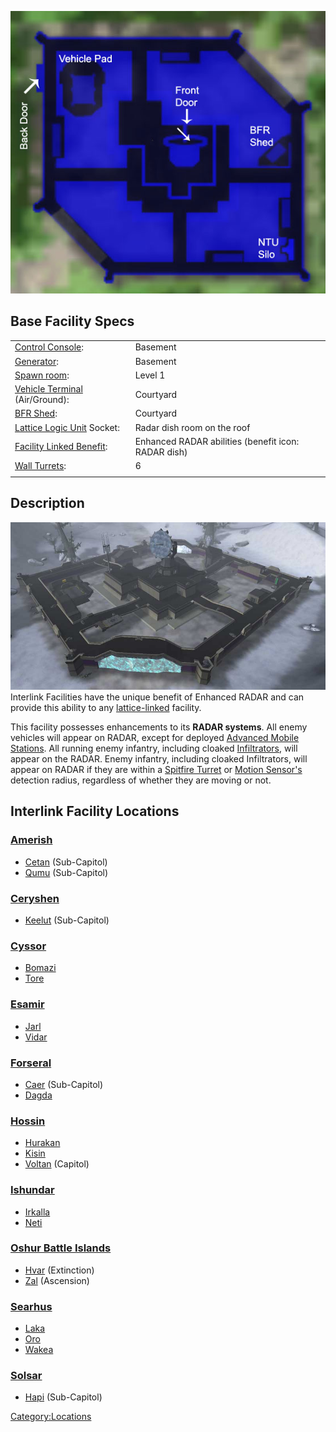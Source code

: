 ![](images/Interlink_Layout.jpg "Interlink_Layout.jpg")

## Base Facility Specs

|                                                                   |                                                     |
| ----------------------------------------------------------------- | --------------------------------------------------- |
| [Control Console](Control_Console.md "wikilink"):                 | Basement                                            |
| [Generator](Generator.md "wikilink"):                             | Basement                                            |
| [Spawn room](Respawn_room.md "wikilink"):                         | Level 1                                             |
| [Vehicle Terminal](Vehicle_Terminal.md "wikilink") (Air/Ground):  | Courtyard                                           |
| [BFR Shed](BFR_Shed.md "wikilink"):                               | Courtyard                                           |
| [Lattice Logic Unit](LLU.md "wikilink") Socket:                   | Radar dish room on the roof                         |
| [Facility Linked Benefit](Facility_Linked_Benefit.md "wikilink"): | Enhanced RADAR abilities (benefit icon: RADAR dish) |
| [Wall Turrets](Phalanx.md "wikilink"):                            | 6                                                   |
|                                                                   |                                                     |

## Description

![](images/Interlink.jpg "fig:Interlink.jpg") Interlink Facilities have the
unique benefit of Enhanced RADAR and can provide this ability to any
[lattice-linked](Facility_Linked_Benefit.md "wikilink") facility.

This facility possesses enhancements to its **RADAR systems**. All enemy
vehicles will appear on RADAR, except for deployed [Advanced Mobile
Stations](Advanced_Mobile_Station.md "wikilink"). All running enemy
infantry, including cloaked
[Infiltrators](Infiltration_Suit.md "wikilink"), will appear on the RADAR.
Enemy infantry, including cloaked Infiltrators, will appear on RADAR if
they are within a [Spitfire
Turret](Adaptive_Construction_Engine.md "wikilink") or [Motion
Sensor's](Adaptive_Construction_Engine.md "wikilink") detection radius,
regardless of whether they are moving or not.

## Interlink Facility Locations

### [Amerish](Amerish.md "wikilink")

- [Cetan](Cetan.md "wikilink") (Sub-Capitol)
- [Qumu](Qumu.md "wikilink") (Sub-Capitol)

### [Ceryshen](Ceryshen.md "wikilink")

- [Keelut](Keelut.md "wikilink") (Sub-Capitol)

### [Cyssor](Cyssor.md "wikilink")

- [Bomazi](Bomazi.md "wikilink")
- [Tore](Tore.md "wikilink")

### [Esamir](Esamir.md "wikilink")

- [Jarl](Jarl.md "wikilink")
- [Vidar](Vidar.md "wikilink")

### [Forseral](Forseral.md "wikilink")

- [Caer](Caer.md "wikilink") (Sub-Capitol)
- [Dagda](Dagda.md "wikilink")

### [Hossin](Hossin.md "wikilink")

- [Hurakan](Hurakan.md "wikilink")
- [Kisin](Kisin.md "wikilink")
- [Voltan](Voltan.md "wikilink") (Capitol)

### [Ishundar](Ishundar.md "wikilink")

- [Irkalla](Irkalla.md "wikilink")
- [Neti](Neti.md "wikilink")

### [Oshur Battle Islands](Oshur.md "wikilink")

- [Hvar](Hvar.md "wikilink") (Extinction)
- [Zal](Zal.md "wikilink") (Ascension)

### [Searhus](Searhus.md "wikilink")

- [Laka](Laka.md "wikilink")
- [Oro](Oro.md "wikilink")
- [Wakea](Wakea.md "wikilink")

### [Solsar](Solsar.md "wikilink")

- [Hapi](Hapi.md "wikilink") (Sub-Capitol)

[Category:Locations](Category:Locations.md "wikilink")
